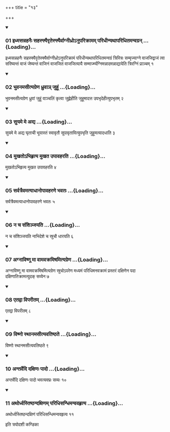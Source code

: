 +++
title = "१३"

+++

<div class="js_include" includetitle="true" newlevelforh1="3" unfilled="" url="/vedAH_yajuH/taittirIyam/sUtram/ApastambaH/shrautam/vishvAsa-prastutiH/02/13/01_idhmasannahanaiH_sahasphyairRtesphyairvAgnIdhro-nuparikrAmam_paridhInyathAparidhitamanvagran.md">
<details open><summary><h3>01 इध्मसन्नहनैः सहस्फ्यैरृतेस्फ्यैर्वाग्नीध्रोऽनुपरिक्रामम् परिधीन्यथापरिधितमन्वग्रन् ...{Loading}...</h3></summary>

इध्मसन्नहनैः सहस्फ्यैरृतेस्फ्यैर्वाग्नीध्रोऽनुपरिक्रामं परिधीन्यथापरिधितमन्वग्रं त्रिस्त्रिः सम्मृज्याग्ने वाजजिद्वाजं त्वा सरिष्यन्तं वाजं जेष्यन्तं वाजिनं वाजजितं वाजजित्यायै सम्मार्ज्म्यग्निमन्नादमन्नाद्यायेति त्रिरग्निं प्राञ्चम् १
</details>
</div>

<div class="js_include collapsed" newlevelforh1="4" title="सर्वाष् टीकाः" url="/vedAH_yajuH/taittirIyam/sUtram/ApastambaH/shrautam/sarvASh_TIkAH/02/13/01_idhmasannahanaiH_sahasphyairRtesphyairvAgnIdhro-nuparikrAmam_paridhInyathAparidhitamanvagran.md"> </div>



<div class="js_include collapsed" newlevelforh1="4" title="मूलम्" url="/vedAH_yajuH/taittirIyam/sUtram/ApastambaH/shrautam/mUlam/02/13/01_idhmasannahanaiH_sahasphyairRtesphyairvAgnIdhro-nuparikrAmam_paridhInyathAparidhitamanvagran.md"> </div>


<div class="js_include" includetitle="true" newlevelforh1="3" unfilled="" url="/vedAH_yajuH/taittirIyam/sUtram/ApastambaH/shrautam/vishvAsa-prastutiH/02/13/02_bhuvanamasItyagreNa_dhruvA~n_juhUM.md">
<details open><summary><h3>02 भुवनमसीत्यग्रेण ध्रुवाञ् जुहूं ...{Loading}...</h3></summary>

भुवनमसीत्यग्रेण ध्रुवां जुहूं वाञ्चलिं कृत्वा जुह्वेहीति जुहूमादत्त उपभृदेहीत्युपभृतम् २
</details>
</div>

<div class="js_include collapsed" newlevelforh1="4" title="सर्वाष् टीकाः" url="/vedAH_yajuH/taittirIyam/sUtram/ApastambaH/shrautam/sarvASh_TIkAH/02/13/02_bhuvanamasItyagreNa_dhruvA~n_juhUM.md"> </div>



<div class="js_include collapsed" newlevelforh1="4" title="मूलम्" url="/vedAH_yajuH/taittirIyam/sUtram/ApastambaH/shrautam/mUlam/02/13/02_bhuvanamasItyagreNa_dhruvA~n_juhUM.md"> </div>


<div class="js_include" includetitle="true" newlevelforh1="3" unfilled="" url="/vedAH_yajuH/taittirIyam/sUtram/ApastambaH/shrautam/vishvAsa-prastutiH/02/13/03_suyame_me_adya.md">
<details open><summary><h3>03 सुयमे मे अद्य ...{Loading}...</h3></summary>

सुयमे मे अद्य घृताची भूयास्तं स्वावृतौ सूपावृतावित्युपभृति जुहूमत्यादधाति ३
</details>
</div>

<div class="js_include collapsed" newlevelforh1="4" title="सर्वाष् टीकाः" url="/vedAH_yajuH/taittirIyam/sUtram/ApastambaH/shrautam/sarvASh_TIkAH/02/13/03_suyame_me_adya.md"> </div>



<div class="js_include collapsed" newlevelforh1="4" title="मूलम्" url="/vedAH_yajuH/taittirIyam/sUtram/ApastambaH/shrautam/mUlam/02/13/03_suyame_me_adya.md"> </div>


<div class="js_include" includetitle="true" newlevelforh1="3" unfilled="" url="/vedAH_yajuH/taittirIyam/sUtram/ApastambaH/shrautam/vishvAsa-prastutiH/02/13/04_mukhato-bhihRtya_mukhata_upAvaharati.md">
<details open><summary><h3>04 मुखतोऽभिहृत्य मुखत उपावहरति ...{Loading}...</h3></summary>

मुखतोऽभिहृत्य मुखत उपावहरति ४
</details>
</div>

<div class="js_include collapsed" newlevelforh1="4" title="सर्वाष् टीकाः" url="/vedAH_yajuH/taittirIyam/sUtram/ApastambaH/shrautam/sarvASh_TIkAH/02/13/04_mukhato-bhihRtya_mukhata_upAvaharati.md"> </div>



<div class="js_include collapsed" newlevelforh1="4" title="मूलम्" url="/vedAH_yajuH/taittirIyam/sUtram/ApastambaH/shrautam/mUlam/02/13/04_mukhato-bhihRtya_mukhata_upAvaharati.md"> </div>


<div class="js_include" includetitle="true" newlevelforh1="3" unfilled="" url="/vedAH_yajuH/taittirIyam/sUtram/ApastambaH/shrautam/vishvAsa-prastutiH/02/13/05_sarvatraivamatyAdhAnopAvaharaNe_bhavataH.md">
<details open><summary><h3>05 सर्वत्रैवमत्याधानोपावहरणे भवतः ...{Loading}...</h3></summary>

सर्वत्रैवमत्याधानोपावहरणे भवतः ५
</details>
</div>

<div class="js_include collapsed" newlevelforh1="4" title="सर्वाष् टीकाः" url="/vedAH_yajuH/taittirIyam/sUtram/ApastambaH/shrautam/sarvASh_TIkAH/02/13/05_sarvatraivamatyAdhAnopAvaharaNe_bhavataH.md"> </div>



<div class="js_include collapsed" newlevelforh1="4" title="मूलम्" url="/vedAH_yajuH/taittirIyam/sUtram/ApastambaH/shrautam/mUlam/02/13/05_sarvatraivamatyAdhAnopAvaharaNe_bhavataH.md"> </div>


<div class="js_include" includetitle="true" newlevelforh1="3" unfilled="" url="/vedAH_yajuH/taittirIyam/sUtram/ApastambaH/shrautam/vishvAsa-prastutiH/02/13/06_na_cha_saMshinjayati.md">
<details open><summary><h3>06 न च संशिञ्जयति ...{Loading}...</h3></summary>

न च संशिञ्जयति नाभिदेशे च स्रुचौ धारयति ६
</details>
</div>

<div class="js_include collapsed" newlevelforh1="4" title="सर्वाष् टीकाः" url="/vedAH_yajuH/taittirIyam/sUtram/ApastambaH/shrautam/sarvASh_TIkAH/02/13/06_na_cha_saMshinjayati.md"> </div>



<div class="js_include collapsed" newlevelforh1="4" title="मूलम्" url="/vedAH_yajuH/taittirIyam/sUtram/ApastambaH/shrautam/mUlam/02/13/06_na_cha_saMshinjayati.md"> </div>


<div class="js_include" includetitle="true" newlevelforh1="3" unfilled="" url="/vedAH_yajuH/taittirIyam/sUtram/ApastambaH/shrautam/vishvAsa-prastutiH/02/13/07_agnAviShNU_mA_vAmavakramiShamityagreNa.md">
<details open><summary><h3>07 अग्नाविष्णू मा वामवक्रमिषमित्यग्रेण ...{Loading}...</h3></summary>

अग्नाविष्णू मा वामवक्रमिषमित्यग्रेण स्रुचोऽपरेण मध्यमं परिधिमनवक्रामं प्रस्तरं दक्षिणेन पदा दक्षिणातिक्रामत्युदक् सव्येन ७
</details>
</div>

<div class="js_include collapsed" newlevelforh1="4" title="सर्वाष् टीकाः" url="/vedAH_yajuH/taittirIyam/sUtram/ApastambaH/shrautam/sarvASh_TIkAH/02/13/07_agnAviShNU_mA_vAmavakramiShamityagreNa.md"> </div>



<div class="js_include collapsed" newlevelforh1="4" title="मूलम्" url="/vedAH_yajuH/taittirIyam/sUtram/ApastambaH/shrautam/mUlam/02/13/07_agnAviShNU_mA_vAmavakramiShamityagreNa.md"> </div>


<div class="js_include" includetitle="true" newlevelforh1="3" unfilled="" url="/vedAH_yajuH/taittirIyam/sUtram/ApastambaH/shrautam/vishvAsa-prastutiH/02/13/08_etadvA_viparItam.md">
<details open><summary><h3>08 एतद्वा विपरीतम् ...{Loading}...</h3></summary>

एतद्वा विपरीतम् ८
</details>
</div>

<div class="js_include collapsed" newlevelforh1="4" title="सर्वाष् टीकाः" url="/vedAH_yajuH/taittirIyam/sUtram/ApastambaH/shrautam/sarvASh_TIkAH/02/13/08_etadvA_viparItam.md"> </div>



<div class="js_include collapsed" newlevelforh1="4" title="मूलम्" url="/vedAH_yajuH/taittirIyam/sUtram/ApastambaH/shrautam/mUlam/02/13/08_etadvA_viparItam.md"> </div>


<div class="js_include" includetitle="true" newlevelforh1="3" unfilled="" url="/vedAH_yajuH/taittirIyam/sUtram/ApastambaH/shrautam/vishvAsa-prastutiH/02/13/09_viShNo_sthAnamasItyavatiShThate.md">
<details open><summary><h3>09 विष्णो स्थानमसीत्यवतिष्ठते ...{Loading}...</h3></summary>

विष्णो स्थानमसीत्यवतिष्ठते ९
</details>
</div>

<div class="js_include collapsed" newlevelforh1="4" title="सर्वाष् टीकाः" url="/vedAH_yajuH/taittirIyam/sUtram/ApastambaH/shrautam/sarvASh_TIkAH/02/13/09_viShNo_sthAnamasItyavatiShThate.md"> </div>



<div class="js_include collapsed" newlevelforh1="4" title="मूलम्" url="/vedAH_yajuH/taittirIyam/sUtram/ApastambaH/shrautam/mUlam/02/13/09_viShNo_sthAnamasItyavatiShThate.md"> </div>


<div class="js_include" includetitle="true" newlevelforh1="3" unfilled="" url="/vedAH_yajuH/taittirIyam/sUtram/ApastambaH/shrautam/vishvAsa-prastutiH/02/13/10_antarvedi_daxiNaH_pAdo.md">
<details open><summary><h3>10 अन्तर्वेदि दक्षिणः पादो ...{Loading}...</h3></summary>

अन्तर्वेदि दक्षिणः पादो भवत्यवघ्रः सव्यः १०
</details>
</div>

<div class="js_include collapsed" newlevelforh1="4" title="सर्वाष् टीकाः" url="/vedAH_yajuH/taittirIyam/sUtram/ApastambaH/shrautam/sarvASh_TIkAH/02/13/10_antarvedi_daxiNaH_pAdo.md"> </div>



<div class="js_include collapsed" newlevelforh1="4" title="मूलम्" url="/vedAH_yajuH/taittirIyam/sUtram/ApastambaH/shrautam/mUlam/02/13/10_antarvedi_daxiNaH_pAdo.md"> </div>


<div class="js_include" includetitle="true" newlevelforh1="3" unfilled="" url="/vedAH_yajuH/taittirIyam/sUtram/ApastambaH/shrautam/vishvAsa-prastutiH/02/13/11_athordhvastiShThandaxiNam_paridhisandhimanvavahRtya.md">
<details open><summary><h3>11 अथोर्ध्वस्तिष्ठन्दक्षिणम् परिधिसन्धिमन्ववहृत्य ...{Loading}...</h3></summary>

अथोर्ध्वस्तिष्ठन्दक्षिणं परिधिसन्धिमन्ववहृत्य ११
</details>
</div>

<div class="js_include collapsed" newlevelforh1="4" title="सर्वाष् टीकाः" url="/vedAH_yajuH/taittirIyam/sUtram/ApastambaH/shrautam/sarvASh_TIkAH/02/13/11_athordhvastiShThandaxiNam_paridhisandhimanvavahRtya.md"> </div>



<div class="js_include collapsed" newlevelforh1="4" title="मूलम्" url="/vedAH_yajuH/taittirIyam/sUtram/ApastambaH/shrautam/mUlam/02/13/11_athordhvastiShThandaxiNam_paridhisandhimanvavahRtya.md"> </div>





  
इति त्रयोदशी कण्डिका 
